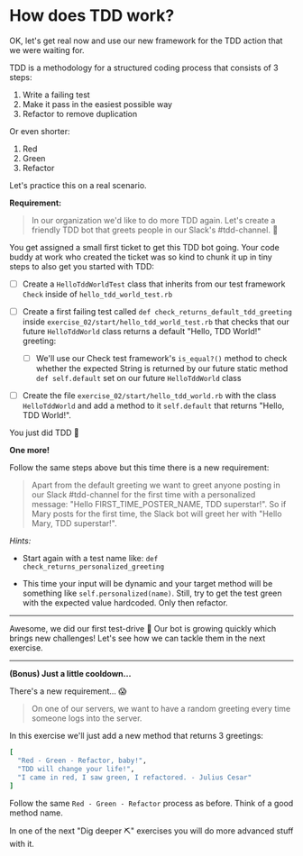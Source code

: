 # How does TDD work?

OK, let's get real now and use our new framework for the TDD action that we were
waiting for.

TDD is a methodology for a structured coding process that consists of 3 steps:

1. Write a failing test
2. Make it pass in the easiest possible way
3. Refactor to remove duplication

Or even shorter:

1. Red
2. Green
3. Refactor

Let's practice this on a real scenario.

**Requirement:**

> In our organization we'd like to do more TDD again. Let's create a friendly
TDD bot that greets people in our Slack's #tdd-channel. 🚀

You get assigned a small first ticket to get this TDD bot going. Your code buddy
at work who created the ticket was so kind to chunk it up in tiny steps to also
get you started with TDD:

- [ ] Create a `HelloTddWorldTest` class that inherits from our test framework
  `Check` inside of `hello_tdd_world_test.rb`

- [ ] Create a first failing test called `def
  check_returns_default_tdd_greeting` inside
  `exercise_02/start/hello_tdd_world_test.rb` that checks that our future
  `HelloTddWorld` class returns a default "Hello, TDD World!" greeting:
  - [ ] We'll use our Check test framework's `is_equal?()` method to check
    whether the expected String is returned by our future static method `def
    self.default` set on our future `HelloTddWorld` class

- [ ] Create the file `exercise_02/start/hello_tdd_world.rb` with the class
  `HelloTddWorld` and add a method to it `self.default` that returns "Hello, TDD
  World!".

You just did TDD 👏

**One more!**

Follow the same steps above but this time there is a new requirement:

> Apart from the default greeting we want to greet anyone posting in our Slack
> #tdd-channel for the first time with a personalized message: "Hello
> FIRST_TIME_POSTER_NAME, TDD superstar!". So if Mary posts for the first time,
> the Slack bot will greet her with "Hello Mary, TDD superstar!".

_Hints:_

* Start again with a test name like: `def check_returns_personalized_greeting`

* This time your input will be dynamic and your target method will be something
  like `self.personalized(name)`. Still, try to get the test green with the
  expected value hardcoded. Only then refactor.

---

Awesome, we did our first test-drive 🎉 Our bot is growing quickly which brings
new challenges! Let's see how we can tackle them in the next exercise.

---

**(Bonus) Just a little cooldown...**

There's a new requirement... 😱

> On one of our servers, we want to have a random greeting every time someone
> logs into the server.

In this exercise we'll just add a new method that returns 3 greetings:
```ruby
[
  "Red - Green - Refactor, baby!",
  "TDD will change your life!",
  "I came in red, I saw green, I refactored. - Julius Cesar"
]
```

Follow the same `Red - Green - Refactor` process as before. Think of a good
method name.

In one of the next "Dig deeper ⛏" exercises you will do more advanced stuff with
it.
